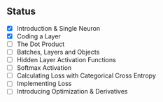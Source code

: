 ## Status
- [x] Introduction & Single Neuron
- [x] Coding a Layer
- [ ] The Dot Product
- [ ] Batches, Layers and Objects
- [ ] Hidden Layer Activation Functions
- [ ] Softmax Activation
- [ ] Calculating Loss with Categorical Cross Entropy
- [ ] Implementing Loss
- [ ] Introducing Optimization & Derivatives